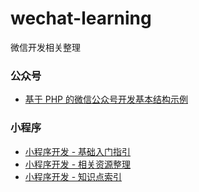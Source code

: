 # wechat-learning
微信开发相关整理

### 公众号

- [基于 PHP 的微信公众号开发基本结构示例](./wechat_demo.md)

### 小程序

- [小程序开发 - 基础入门指引](./miniprogram_basic.md)
- [小程序开发 - 相关资源整理](./miniprogram_awesome.md)
- [小程序开发 - 知识点索引](./miniprogram_knowledge.md)